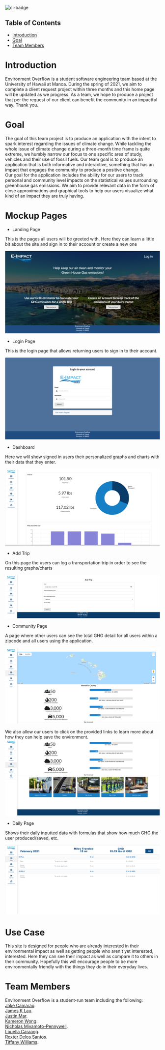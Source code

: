 ![ci-badge](https://github.com/environment-overflow/E-Impact/workflows/ci-testcafe-E-Impact/badge.svg)

## Table of Contents

* [Introduction](#Introduction)
* [Goal](#Goal)
* [Team Members](#Team-Members)

# Introduction 
Environment Overflow is a student software engineering team based at the University of Hawaii at Manoa. During the spring of 2021, we aim to complete a client request project within three months and this home page will be updated as we progress. As a team, we hope to produce a project that per the request of our client can benefit the community in an impactful way. Thank you. 

# Goal
The goal of this team project is to produce an application with the intent to spark interest regarding the issues of climate change. While tackling the whole issue of climate change during a three-month time frame is quite extreme, we humbly narrow our focus to one specific area of study, vehicles and their use of fossil fuels. Our team goal is to produce an application that is both informative and interactive, something that has an impact that engages the community to produce a positive change.  
Our goal for the application includes the ability for our users to track personal and community level impacts on the statistical values surrounding greenhouse gas emissions. We aim to provide relevant data in the form of close approximations and graphical tools to help our users visualize what kind of an impact they are truly having. 

# Mockup Pages

* Landing Page

This is the pages all users will be greeted with. Here they can learn a little bit about the site and sign in to their account or create a new one

<img src="images/M1_LANDING.png">

* Login Page

This is the login page that allows returning users to sign in to their account.

<img src="images/M1_SIGNIN.png">

* Dashboard

Here we wlil show signed in users their personalized graphs and charts with their data that they enter.

<img src="images/M3_dashboard.png">

* Add Trip

On this page the users can log a transportation trip in order to see the resulting graphs/charts

<img src="images/M3_add_trip.png">

* Community Page

A page where other users can see the total GHG detail for all users within a zipcode and all users using the application.

<img src="images/M3_community_page1.png">

We also allow our users to click on the provided links to learn more about how they can help save the environment.
<img src="images/M3_community_page2.png">

* Daily Page

Shows their daily inputted data with formulas that show how much GHG the user produced/saved, etc.

<img src="images/M3_daily_page.png">

# Use Case

This site is designed for people who are already interested in their environmental impact as well as getting people who aren't yet  interested, interested. Here they can see their impact as well as compare it to others in their community. Hopefully this will encourage people to be more environmentally friendly with the things they do in their everyday lives.

# Team Members
Environment Overflow is a student-run team including the following:  
[Jake Camarao](https://jcamarao.github.io/).  
[James K Lau](https://jklaulau.github.io/).  
[Justin Mar](https://justin-mar.github.io/).  
[Kameron Wong](https://wongk711.github.io/).  
[Nicholas Miyamoto-Pennywell](https://nicholasmp.github.io/).  
[Louella Caraang](https://lcaraang.github.io/).  
[Rexter Delos Santos](https://rexter-ds.github.io/).  
[Tiffany Williams](https://tiffanywilliams.github.io/).  

 
